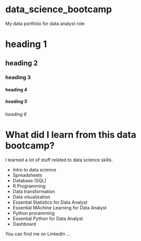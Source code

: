 # data_science_bootcamp
My data portfolio for data analyst role

# heading 1
## heading 2
### heading 3
#### heading 4
##### heading 5
###### heading 6

# What did I learn from this data bootcamp?
I learned a lot of stuff related to data science skills.
- Intro to data science
- Spreadsheets
- Database (SQL)
- R Programming
- Data transformation
- Data visualization
- Essential Statistics for Data Analyst
- Essential MAchine Learning for Data Analyst
- Python proramming
- Essential Python for Data Analyst
- Dashboard

You can find me on LinkedIn ...
